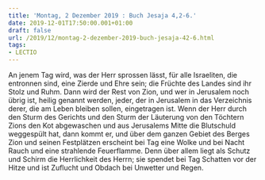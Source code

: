 ```yaml
---
title: 'Montag, 2 Dezember 2019 : Buch Jesaja 4,2-6.'
date: 2019-12-01T17:50:00.001+01:00
draft: false
url: /2019/12/montag-2-dezember-2019-buch-jesaja-42-6.html
tags: 
- LECTIO
---
```


An jenem Tag wird, was der Herr sprossen lässt, für alle Israeliten, die entronnen sind, eine Zierde und Ehre sein; die Früchte des Landes sind ihr Stolz und Ruhm. Dann wird der Rest von Zion, und wer in Jerusalem noch übrig ist, heilig genannt werden, jeder, der in Jerusalem in das Verzeichnis derer, die am Leben bleiben sollen, eingetragen ist. Wenn der Herr durch den Sturm des Gerichts und den Sturm der Läuterung von den Töchtern Zions den Kot abgewaschen und aus Jerusalems Mitte die Blutschuld weggespült hat, dann kommt er, und über dem ganzen Gebiet des Berges Zion und seinen Festplätzen erscheint bei Tag eine Wolke und bei Nacht Rauch und eine strahlende Feuerflamme. Denn über allem liegt als Schutz und Schirm die Herrlichkeit des Herrn; sie spendet bei Tag Schatten vor der Hitze und ist Zuflucht und Obdach bei Unwetter und Regen.
